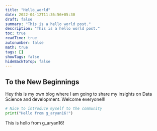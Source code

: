 ```yaml
---
title: "Hello_world"
date: 2022-04-12T11:36:56+05:30
draft: false
summary: "This is a hello world post."
description: "This is a hello world post."
toc: true
readTime: true
autonumber: false
math: true
tags: []
showTags: false
hideBackToTop: false
---
```


## To the New Beginnings
Hey this is my own blog where I am going to share my insights on Data Science and development. Welcome everyone!!!

```python
# Nice to introduce myself to the community
print("Hello from g_aryan16!")
```

This is hello from g_aryan16!